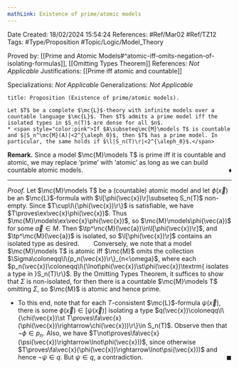 ```yaml
---
mathLink: Existence of prime/atomic models
---
```


<div class="topSpace"></div>

Date Created: 18/02/2024 15:54:24
References: #Ref/Mar02 #Ref/TZ12
Tags: #Type/Proposition #Topic/Logic/Model_Theory

Proved by: [[Prime and Atomic Models#^atomic-iff-omits-negation-of-isolating-formulas]], [[Omitting Types Theorem]]
References: <i>Not Applicable</i>
Justifications: [[Prime iff atomic and countable]]

Specializations: <i>Not Applicable</i>
Generalizations: <i>Not Applicable</i>

``` ad-Proposition
title: Proposition (Existence of prime/atomic models).

Let $T$ be a complete $\mc{L}$-theory with infinite models over a countable language $\mc{L}$. Then $T$ admits a prime model iff the isolated types in $S_n(T)$ are dense for all $n$.
* <span style="color:pink">If $A\subseteq\mc{M}\models T$ is countable and $|S_n^\mc{M}(A)|<2^{\aleph_0}$, then $T$ has a prime model. In particular, the same holds if $\l|S_n(T)\r|<2^{\aleph_0}$.</span>

```

<b>Remark.</b> Since a model $\mc{M}\models T$ is prime iff it is countable and atomic, we may replace ‘prime’ with ‘atomic’ as long as we can build countable atomic models.<span style="float:right;">$\blacklozenge$</span>

---

<i>Proof.</i> Let $\mc{M}\models T$ be a (countable) atomic model and let $\phi(\vec{x})$ be an $\mc{L}$-formula with $\l[\phi(\vec{x})\r]\subseteq S_n(T)$ non-empty. Since $T\cup\l\{\phi(\vec{x})\r\}$ is satisfiable, we have $T\proves\ex\vec{x}\phi(\vec{x})$. Thus $\mc{M}\models\ex\vec{x}\phi(\vec{x})$, so $\mc{M}\models\phi(\vec{a})$ for some $\vec{a}\in M$. Then $\tp^\mc{M}(\vec{a})\in\l[\phi(\vec{x})\r]$, and $\tp^\mc{M}(\vec{a})$ is isolated, so $\l[\phi(\vec{x})\r]$ contains an isolated type as desired.
&emsp;&emsp;Conversely, we note that a model $\mc{M}\models T$ is atomic iff $\mc{M}$ omits the collection $\Sigma\coloneqq\l\{p_n(\vec{x})\r\}_{n<\omega}$, where each $p_n(\vec{x})\coloneqq\l\{\lnot\phi(\vec{x})\st\phi(\vec{x})\textrm{ isolates a type in }S_n(T)\r\}$. By the Omitting Types Theorem, it suffices to show that $\Sigma$ is non-isolated, for then there is a countable $\mc{M}\models T$ omitting $\Sigma$, so $\mc{M}$ is atomic and hence prime.
* To this end, note that for each $T$-consistent $\mc{L}$-formula $\psi(\vec{x})$, there is some $\phi(\vec{x})\in[\psi(\vec{x})]$ isolating a type $q(\vec{x})\coloneqq\l\{\chi(\vec{x})\st T\proves\fa\vec{x}(\phi(\vec{x})\rightarrow\chi(\vec{x}))\r\}\in S_n(T)$. Observe then that $\lnot\phi\in p_n$. Also, we have $T\not\proves\fa\vec{x}(\psi(\vec{x})\rightarrow\lnot\phi(\vec{x}))$, since otherwise $T\proves\fa\vec{x}(\phi(\vec{x})\rightarrow\lnot\psi(\vec{x}))$ and hence $\lnot\psi\in q$. But $\psi\in q$, a contradiction.<span style="float:right;">$\blacksquare$</span>
